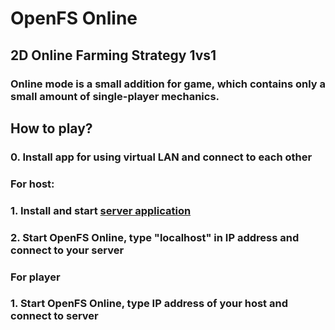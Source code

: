 # OpenFS Online
## 2D Online Farming Strategy 1vs1
### Online mode is a small addition for game, which contains only a small amount of single-player mechanics.
## How to play?
### 0. Install app for using virtual LAN and connect to each other
### **For host:**
### 1. Install and start [server application](https://github.com/Otrellona/OpenFS-Server)
### 2. Start OpenFS Online, type "localhost" in IP address and connect to your server

### **For player**
### 1. Start OpenFS Online, type IP address of your host and connect to server
